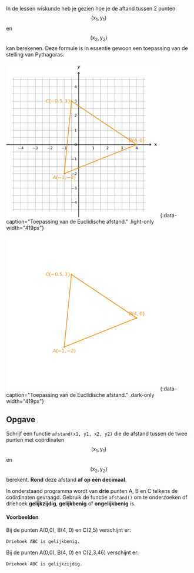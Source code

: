 In de lessen wiskunde heb je gezien hoe je de aftand tussen 2 punten $$\mathsf{(x_1, y_1)}$$ en $$\mathsf{(x_2,y_2)}$$ kan berekenen. Deze formule is in essentie gewoon een toepassing van de stelling van Pythagoras.

![Toepassing van de Euclidische afstand.](media/image.png "Toepassing van de Euclidische afstand."){:data-caption="Toepassing van de Euclidische afstand." .light-only width="419px"}

![Toepassing van de Euclidische afstand.](media/image_dark.png "Toepassing van de Euclidische afstand."){:data-caption="Toepassing van de Euclidische afstand." .dark-only width="419px"}

## Opgave

Schrijf een functie `afstand(x1, y1, x2, y2)` die de afstand tussen de twee punten met coördinaten $$\mathsf{(x_1, y_1)}$$ en $$\mathsf{(x_2,y_2)}$$ berekent. **Rond** deze afstand **af op één decimaal**.

In onderstaand programma wordt van **drie** punten A, B en C telkens de coördinaten gevraagd. Gebruik de functie `afstand()` om te onderzoeken of driehoek **gelijkzijdig**, **gelijkbenig** of **ongelijkbenig** is.

#### Voorbeelden

Bij de punten A(0,0), B(4, 0) en C(2,5) verschijnt er:
```
Driehoek ABC is gelijkbenig.
```

Bij de punten A(0,0), B(4, 0) en C(2,3.46) verschijnt er:
```
Driehoek ABC is gelijkzijdig.
```